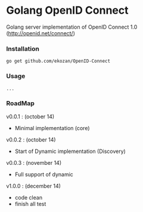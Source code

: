 # Golang OpenID Connect

Golang server implementation of OpenID Connect 1.0 (http://openid.net/connect/)

### Installation

`go get github.com/ekozan/OpenID-Connect`

### Usage

`...`

### RoadMap

v0.0.1 : (october 14)
* Minimal implementation (core)

v0.0.2 : (october 14)
* Start of Dynamic implementation (Discovery)

v0.0.3 : (november 14)
* Full support of dynamic

v1.0.0 : (december 14)
* code clean
* finish all test
